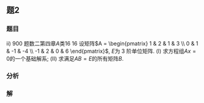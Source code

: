 ## 题2
### 题目
ii) 900 题数二第四章$A$类$16$
16 设矩阵$A = \begin{pmatrix} 1 & 2 & 1 & 3 \\ 0 & 1 & -1 & -4 \\ -1 & 2 & 0 & 6 \end{pmatrix}$, $E$为 3 阶单位矩阵.
(I) 求方程组$Ax = 0$的一个基础解系;
(II) 求满足$AB = E$的所有矩阵$B$.
### 分析

### 解